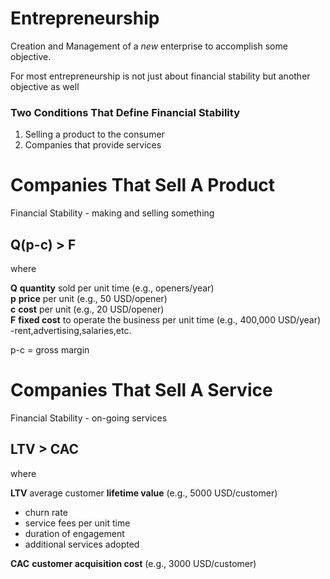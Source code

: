 # Entrepreneurship #

Creation and Management of a *new* enterprise to accomplish some objective.

For most entrepreneurship is not just about financial stability but another objective as well

### Two Conditions That Define Financial Stability ###

1. Selling a product to the consumer
2. Companies that provide services


# Companies That Sell A Product #
Financial Stability - making and selling something
## Q(p-c) > F ##

where

**Q** **quantity** sold per unit time (e.g., openers/year) <br/>
**p** **price** per unit (e.g., 50 USD/opener)<br/>
**c** **cost** per unit (e.g., 20 USD/opener)<br/>
**F** **fixed cost** to operate the business per unit time (e.g., 400,000 USD/year) <br/> -rent,advertising,salaries,etc.<br/>

p-c = gross margin <br/>

# Companies That Sell A Service #
Financial Stability - on-going services
## LTV > CAC ##

where

**LTV** average customer **lifetime value** (e.g., 5000 USD/customer) <br/>
- churn rate
- service fees per unit time
- duration of engagement
- additional services adopted

**CAC** **customer acquisition cost** (e.g., 3000 USD/customer) <br/>
